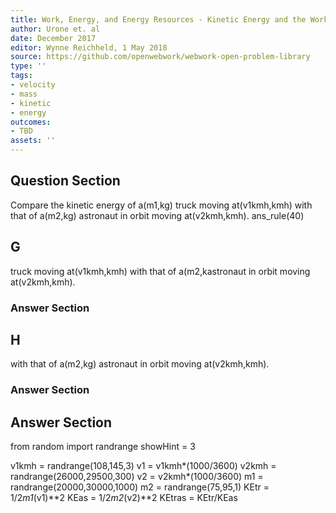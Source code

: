 ```yaml
---
title: Work, Energy, and Energy Resources - Kinetic Energy and the Work-Energy Theorem
author: Urone et. al
date: December 2017
editor: Wynne Reichheld, 1 May 2018
source: https://github.com/openwebwork/webwork-open-problem-library
type: ''
tags:
- velocity
- mass
- kinetic
- energy
outcomes:
- TBD
assets: ''
---
```


## Question Section 

Compare the kinetic energy of a(m1,kg) truck moving at(v1kmh,kmh) with that of a(m2,kg) astronaut in orbit moving at(v2kmh,kmh).
ans_rule(40)
## G
truck moving at(v1kmh,kmh) with that of a(m2,kastronaut in orbit moving at(v2kmh,kmh).
### Answer Section
## H
with that of a(m2,kg) astronaut in orbit moving at(v2kmh,kmh).
### Answer Section


## Answer Section

from random import randrange
showHint = 3

v1kmh = randrange(108,145,3)
v1 = v1kmh*(1000/3600)
v2kmh = randrange(26000,29500,300)
v2 = v2kmh*(1000/3600)
m1 = randrange(20000,30000,1000)
m2 = randrange(75,95,1)
KEtr = 1/2*m1*(v1)**2
KEas = 1/2*m2*(v2)**2
KEtras = KEtr/KEas